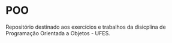 # POO
Repositório destinado aos exercícios e trabalhos da disicplina de Programação Orientada a Objetos - UFES. 
